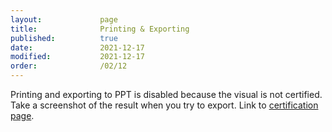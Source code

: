 ```yaml
---
layout:             page
title:              Printing & Exporting
published:          true
date:               2021-12-17
modified:           2021-12-17
order:              /02/12
---
```

<todo assign="daniele">Printing and exporting to PPT is disabled because the visual is not certified. Take a screenshot of the result when you try to export. Link to [certification page](../general/certification.md).</todo>